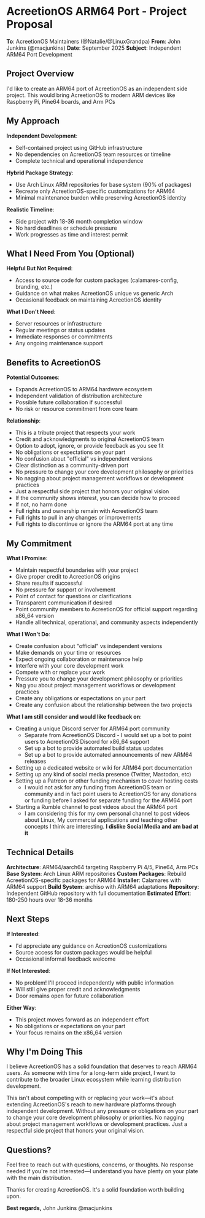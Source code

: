 # AcreetionOS ARM64 Port - Project Proposal

**To**: AcreetionOS Maintainers (@Natalie/@LinuxGrandpa)
**From**: John Junkins (@macjunkins)
**Date**: September 2025
**Subject**: Independent ARM64 Port Development

## Project Overview

I'd like to create an ARM64 port of AcreetionOS as an independent side project. This would bring AcreetionOS to modern ARM devices like Raspberry Pi, Pine64 boards, and Arm PCs

## My Approach

**Independent Development**:
- Self-contained project using GitHub infrastructure
- No dependencies on AcreetionOS team resources or timeline
- Complete technical and operational independence

**Hybrid Package Strategy**:
- Use Arch Linux ARM repositories for base system (90% of packages)
- Recreate only AcreetionOS-specific customizations for ARM64
- Minimal maintenance burden while preserving AcreetionOS identity

**Realistic Timeline**:
- Side project with 18-36 month completion window
- No hard deadlines or schedule pressure
- Work progresses as time and interest permit

## What I Need From You (Optional)

**Helpful But Not Required**:
- Access to source code for custom packages (calamares-config, branding, etc.)
- Guidance on what makes AcreetionOS unique vs generic Arch
- Occasional feedback on maintaining AcreetionOS identity

**What I Don't Need**:
- Server resources or infrastructure
- Regular meetings or status updates
- Immediate responses or commitments
- Any ongoing maintenance support

## Benefits to AcreetionOS

**Potential Outcomes**:
- Expands AcreetionOS to ARM64 hardware ecosystem
- Independent validation of distribution architecture
- Possible future collaboration if successful
- No risk or resource commitment from core team

**Relationship**:
- This is a tribute project that respects your work
- Credit and acknowledgments to original AcreetionOS team
- Option to adopt, ignore, or provide feedback as you see fit
- No obligations or expectations on your part
- No confusion about "official" vs independent versions
- Clear distinction as a community-driven port
- No pressure to change your core development philosophy or priorities
- No nagging about project management workflows or development practices
- Just a respectful side project that honors your original vision
- If the community shows interest, you can decide how to proceed
- If not, no harm done
- Full rights and ownership remain with AcreetionOS team
- Full rights to pull in any changes or improvements
- Full rights to discontinue or ignore the ARM64 port at any time

## My Commitment

**What I Promise**:
- Maintain respectful boundaries with your project
- Give proper credit to AcreetionOS origins
- Share results if successful
- No pressure for support or involvement
- Point of contact for questions or clarifications
- Transparent communication if desired
- Point community members to AcreetionOS for official support regarding x86_64 version
- Handle all technical, operational, and community aspects independently

**What I Won't Do**:
- Create confusion about "official" vs independent versions
- Make demands on your time or resources
- Expect ongoing collaboration or maintenance help
- Interfere with your core development work
- Compete with or replace your work
- Pressure you to change your development philosophy or priorities
- Nag you about project management workflows or development practices
- Create any obligations or expectations on your part
- Create any confusion about the relationship between the two projects

**What I am still consider and would like feedback on**:
- Creating a unique Discord server for ARM64 port community
    - Separate from AcreetionOS Discord - I would set up a bot to point users to AcreetionOS Discord for x86_64 support
    - Set up a bot to provide automated build status updates
    - Set up a bot to provide automated announcements of new ARM64 releases
- Setting up a dedicated website or wiki for ARM64 port documentation
- Setting up any kind of social media presence (Twitter, Mastodon, etc)
- Setting up a Patreon or other funding mechanism to cover hosting costs
    - I would not ask for any funding from AcreetionOS team or community and in fact point users to AcreetionOS for any donations or funding before I asked for separate funding for the ARM64 port
- Starting a Rumble channel to post videos about the ARM64 port
    - I am considering this for my own personal channel to post videos about Linux, My commercial applications and teaching other concepts I think are interesting.
**I dislike Social Media and am bad at it**

## Technical Details

**Architecture**: ARM64/aarch64 targeting Raspberry Pi 4/5, Pine64, Arm PCs
**Base System**: Arch Linux ARM repositories
**Custom Packages**: Rebuild AcreetionOS-specific packages for ARM64
**Installer**: Calamares with ARM64 support
**Build System**: archiso with ARM64 adaptations
**Repository**: Independent GitHub repository with full documentation
**Estimated Effort**: 180-250 hours over 18-36 months

## Next Steps

**If Interested**:
- I'd appreciate any guidance on AcreetionOS customizations
- Source access for custom packages would be helpful
- Occasional informal feedback welcome

**If Not Interested**:
- No problem! I'll proceed independently with public information
- Will still give proper credit and acknowledgments
- Door remains open for future collaboration

**Either Way**:
- This project moves forward as an independent effort
- No obligations or expectations on your part
- Your focus remains on the x86_64 version

## Why I'm Doing This

I believe AcreetionOS has a solid foundation that deserves to reach ARM64 users. As someone with time for a long-term side project, I want to contribute to the broader Linux ecosystem while learning distribution development.

This isn't about competing with or replacing your work—it's about extending AcreetionOS's reach to new hardware platforms through independent development. Without any pressure or obligations on your part to change your core development philosophy or priorities. No nagging about project management workflows or devolopment practices. Just a respectful side project that honors your original vision.

## Questions?

Feel free to reach out with questions, concerns, or thoughts. No response needed if you're not interested—I understand you have plenty on your plate with the main distribution.

Thanks for creating AcreetionOS. It's a solid foundation worth building upon.

**Best regards,**
John Junkins
@macjunkins